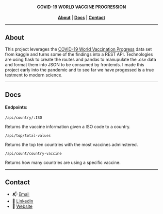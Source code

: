 <h4 align="center"> COVID-19 WORLD VACCINE PROGRESSION </h4>

<p align="center">
<strong><a href="#about">About</a></strong>
|
<strong><a href="#docs">Docs</a></strong>
|
<strong><a href="#contact">Contact</a></strong>
</p>

---

<h2 id="about">About</h2>

<p> 
This project leverages the <a href="https://www.kaggle.com/gpreda/covid-world-vaccination-progress">COVID-19 World Vaccination Progress</a> data set from kaggle and turns some of the findings into a REST API. Technologies are using flask to create the routes and pandas to manupulate the .csv data and format them into JSON to be consumed by frontends. I made this project early into the pandemic and to see far we have progessed is a true testment to modern science. 
</p>

---

<h2 id="docs">Docs</h2>
<h4>Endpoints: </h4>

`/api/country/:ISO`

Returns the vaccine information given a ISO code to a country.

`/api/top/total-values`

Returns the top ten countries with the most vaccines adminstered.

`/api/count/country-vaccine`

Returns how many countries are using a specific vaccine.

---

<h2 id="contact">Contact</h2>

- 📬 <a href="mailto:codyvela72@gmail.com">Email</a>
- 🔗 <a href="https://www.linkedin.com/in/cody-vela/">LinkedIn</a>
- 🔗 <a href="https://www.cody-vela.com">Website</a>
